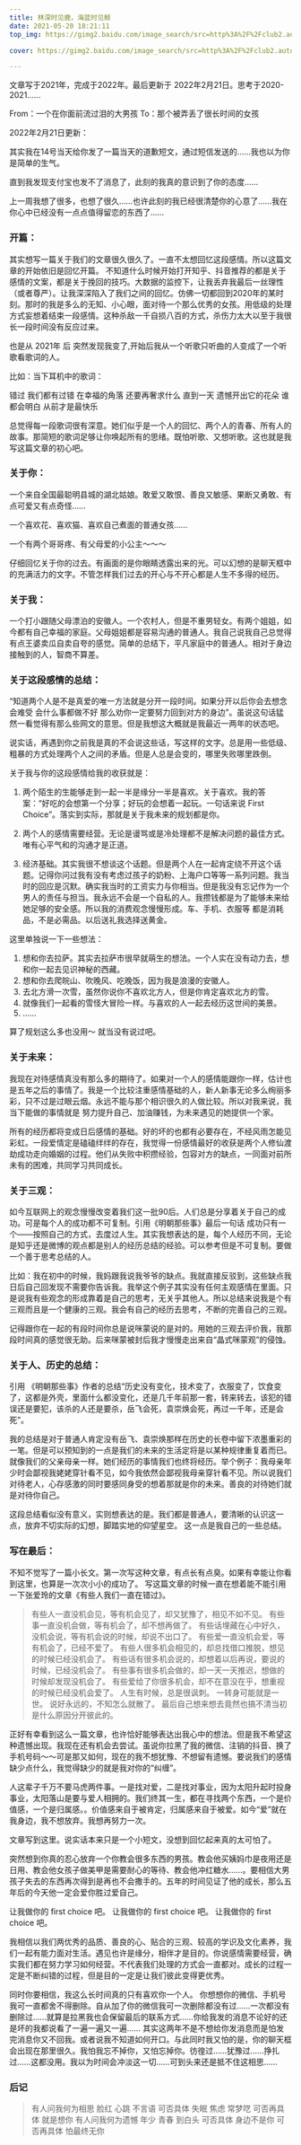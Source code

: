 ```yaml
---
title: 林深时见鹿，海蓝时见鲸
date: 2021-05-20 18:21:11
top_img: https://gimg2.baidu.com/image_search/src=http%3A%2F%2Fclub2.autoimg.cn%2Falbum%2Fg7%2FM06%2FF3%2F92%2Fuserphotos%2F2021%2F03%2F21%2F16%2F500_ChsEvmBXCC-AYcCCAAOjwFeXSQA157.jpg&refer=http%3A%2F%2Fclub2.autoimg.cn&app=2002&size=f9999,10000&q=a80&n=0&g=0n&fmt=jpeg?sec=1648629444&t=75df3c104b994a24ecf27fbe9596c875

cover: https://gimg2.baidu.com/image_search/src=http%3A%2F%2Fclub2.autoimg.cn%2Falbum%2Fg7%2FM06%2FF3%2F92%2Fuserphotos%2F2021%2F03%2F21%2F16%2F500_ChsEvmBXCC-AYcCCAAOjwFeXSQA157.jpg&refer=http%3A%2F%2Fclub2.autoimg.cn&app=2002&size=f9999,10000&q=a80&n=0&g=0n&fmt=jpeg?sec=1648629444&t=75df3c104b994a24ecf27fbe9596c875

---
```



文章写于2021年，完成于2022年。最后更新于 2022年2月21日。思考于2020-2021……

From：一个在你面前流过泪的大男孩
To：那个被弄丢了很长时间的女孩


2022年2月21日更新：

其实我在14号当天给你发了一篇当天的道歉短文，通过短信发送的……我也以为你是简单的生气。

直到我发现支付宝也发不了消息了，此刻的我真的意识到了你的态度……

上一周我想了很多，也想了很久……也许此刻的我已经很清楚你的心意了……我在你心中已经没有一点点值得留恋的东西了……



### 开篇：

其实想写一篇关于我们的文章很久很久了。一直不太想回忆这段感情。所以这篇文章的开始依旧是回忆开篇。
不知道什么时候开始打开知乎、抖音推荐的都是关于感情的文案，都是关于挽回的技巧。大数据的监控下，让我丢弃我最后一丝理性（或者尊严）。让我深深陷入了我们之间的回忆。仿佛一切都回到2020年的某时刻。那时的我是多么的无知、小心眼，面对待一个那么优秀的女孩。用低级的处理方式妄想着结束一段感情。这种杀敌一千自损八百的方式，杀伤力太大以至于我很长一段时间没有反应过来。

也是从 2021年 后 突然发现我变了,开始后我从一个听歌只听曲的人变成了一个听歌看歌词的人。

比如：当下耳机中的歌词：

错过 我们都有过错
在幸福的角落 还要再奢求什么
直到一天 遗憾开出它的花朵
谁都会明白 从前才是最快乐

总觉得每一段歌词很有深意。她们似乎是一个人的回忆、两个人的青春、所有人的故事。那简短的歌词足够让你唤起所有的思绪。既怕听歌、又想听歌。这也就是我写这篇文章的初心吧。


### 关于你：

一个来自全国最聪明县城的湖北姑娘。敢爱又敢恨、善良又敏感、果断又勇敢、有点可爱又有点奇怪……

一个喜欢花、喜欢猫、喜欢自己煮面的普通女孩……

一个有两个哥哥疼、有父母爱的小公主～～～

仔细回忆关于你的过去。有画面的是你眼睛透露出来的光。可以幻想的是聊天框中的充满活力的文字。不管怎样我们过去的开心与不开心都是人生不多得的经历。


### 关于我：

一个打小跟随父母漂泊的安徽人。一个农村人，但是不重男轻女。有两个姐姐，如今都有自己幸福的家庭。父母姐姐都是容易沟通的普通人。我自己说我自己总觉得有点王婆卖瓜自卖自夸的感觉。简单的总结下，平凡家庭中的普通人。相对于身边接触到的人，智商不算差。



### 关于这段感情的总结：


“知道两个人是不是真爱的唯一方法就是分开一段时间。如果分开以后你会去想念会难受 会什么事都做不好 那么劝你一定要努力回到对方的身边”。虽说这句话猛然一看觉得有那么些网文的意思。但是我想这大概就是我最近一两年的状态吧。

说实话，再遇到你之前我是真的不会说这些话，写这样的文字。总是用一些低级、粗暴的方式处理两个人之间的矛盾。但是人总是会变的，哪里失败哪里跌倒。

关于我与你的这段感情给我的收获就是：
1. 两个陌生的生能够走到一起一半是缘分一半是喜欢。关于喜欢。我的答案：“好吃的会想第一个分享；好玩的会想着一起玩。一句话来说 First Choice”。落实到实际，那就是关于我未来的规划都是你。

2. 两个人的感情需要经营。无论是谩骂或是冷处理都不是解决问题的最佳方式。唯有心平气和的沟通才是正道。
3. 经济基础。其实我很不想谈这个话题。但是两个人在一起肯定绕不开这个话题。记得你问过我有没有考虑过孩子的奶粉、上海户口等等一系列问题。我当时的回应是沉默。确实我当时的工资实力与你相当。但是我没有忘记作为一个男人的责任与担当。我永远不会是一个自私的人。我攒钱都是为了能够未来给她足够的安全感。所以我的消费观念慢慢形成。车、手机、衣服等 都是消耗品，不是必需品。以后送礼我选择送黄金。

这里单独说一下一些想法：
1. 想和你去拉萨。其实去拉萨市很早就萌生的想法。一个人实在没有动力去，想和你一起去见识神秘的西藏。
2. 想和你去爬皖山、吹晚风、吃晚饭，因为我是浪漫的安徽人。
3. 去北方滑一次雪，虽然你说你不喜欢北方人，但是你肯定喜欢北方的雪。
4. 就像我们一起看的雪怪大冒险一样。与喜欢的人一起去经历这世间的美景。
5. ……


算了规划这么多也没用～ 就当没有说过吧。



### 关于未来：

我现在对待感情真没有那么多的期待了。如果对一个人的感情能跟你一样，估计也是五年之后的事情了。我是一个比较注重感情基础的人，新人新事无论多么绚丽多彩，只不过是过眼云烟。永远不能与那个相识很久的人做比较。所以对我来说，我当下能做的事情就是 努力提升自己、加油赚钱，为未来遇见的她提供一个家。

所有的经历都将变成日后感情的基础。好的坏的也都有必要存在，不经风雨怎能见彩虹。一段爱情定是磕磕绊绊的存在，我觉得一份感情最好的收获是两个人修仙渡劫成功走向婚姻的过程。他们从失败中积攒经验，包容对方的缺点，一同面对前所未有的困难，共同学习共同成长。

### 关于三观：

如今互联网上的观念慢慢改变着我们这一批90后。人们总是分享着关于自己的成功。可是每个人的成功都不可复制。引用《明朝那些事》最后一句话 成功只有一个——按照自己的方式，去度过人生。其实我想表达的是，每个人经历不同，无论是知乎还是微博的观点都是别人的经历总结的经验。可以参考但是不可复制。要做一个善于思考总结的人。

比如：我在初中的时候，我妈跟我说我爷爷的缺点。我就直接反驳到，这些缺点我日后自己回发现不需要你告诉我。我举这个例子其实没有任何主观感情在里面。只是说我有些观念的形成靠着是自己的思考，无关乎其他人。所以总结来说我是个有三观而且是一个健康的三观。我会有自己的经历去思考，不断的完善自己的三观。

记得跟你在一起的有段时间你总是说咪蒙说的是对的。用她的三观去评价我，我那段时间真的感觉很无助。后来咪蒙被封后我才慢慢走出来自“晶式咪蒙观”的侵蚀。

### 关于人、历史的总结：

引用 《明朝那些事》作者的总结“历史没有变化，技术变了，衣服变了，饮食变了，这都是外壳，里面什么都没变化，还是几千年前那一套，转来转去，该犯的错误还是要犯，该杀的人还是要杀，岳飞会死，袁崇焕会死，再过一千年，还是会死”。

我的总结是对于普通人肯定没有岳飞、袁崇焕那样在历史的长卷中留下浓墨重彩的一笔。但是可以预知到的一点是我们的未来的生活定将是以某种规律重复着而已。就像我们的父亲母亲一样。她们经历的事情我们也终将经历。举个例子：我母亲年少时会鄙视我姥姥穿针看不见，如今我依然会鄙视我母亲穿针看不见。所以说我们对待老人，心存感激的同时要感同身受的想着那就是你的未来。善良的对待她们就是对待你自己。 

这段总结看似没有意义，实则想表达的是。我们都是普通人，要清晰的认识这一点，放弃不切实际的幻想，脚踏实地的仰望星空。
这一点是我自己的一些总结。

### 写在最后：

不知不觉写了一篇小长文。第一次写这种文章，有点长有点臭。如果有幸能让你看到这里，也算是一次次小小的成功了。
写这篇文章的时候一直在想着能不能引用一下张爱玲的文章《有些人我们一直在错过》。
> 有些人一直没机会见，等有机会见了，却又犹豫了，相见不如不见。
> 有些事一直没机会做，等有机会了，却不想再做了。
> 有些话埋藏在心中好久，没机会说，等有机会说的时候，却说不出口了。
> 有些爱一直没机会爱，等有机会了，已经不爱了。
> 有些人很多机会相见的，却总找借口推脱，想见的时候已经没机会了。
> 有些话有很多机会说的，却想着以后再说，要说的时候，已经没机会了。
> 有些事有很多机会做的，却一天一天推迟，想做的时候却发现没机会了。
> 有些爱给了你很多机会，却不在意没在乎，想重视的时候已经没机会爱了。
> 人生有时候，总是很讽刺。
> 一转身可能就是一世。
> 说好永远的，不知怎么就散了。
> 最后自己想来想去竟然也搞不清当初是什么原因分开彼此的。

正好有幸看到这么一篇文章，也许恰好能够表达出我心中的想法。但是我不希望这种遗憾出现。我现在还有机会去尝试。虽说你拉黑了我的微信、注销的抖音、换了手机号码～～可是那又如何，现在的我不想犹豫、不想留有遗憾。要说我们的感情缺少点什么，我觉得缺少的就是我对你的“纠缠”。

人这辈子千万不要马虎两件事。一是找对爱，二是找对事业，因为太阳升起时投身事业，太阳落山是要与爱人相拥的。我们终其一生，都在寻找两个东西，一个是价值感，一个是归属感。。价值感来自于被肯定，归属感来自于被爱。如今“爱”就在我身边，我不想放弃。我想再努力一次。

文章写到这里。说实话本来只是一个小短文，没想到回忆起来真的太可怕了。

突然想到你真的忍心放弃一个你教会很多东西的男孩。教会他买姨妈巾是夜用还是日用、教会他女孩子做美甲是需要耐心的等待、教会他冲红糖水……。要相信大男孩子失去的东西再次得到是再也不会撒手的。五年的时间见证了他的成长，那么五年后的今天他一定会爱你胜过爱自己。

让我做你的 first choice 吧。
让我做你的 first choice 吧。
让我做你的 first choice 吧。


我相信以我们两优秀的品质、善良的心、贴合的三观、较高的学识及文化素养，我们一起有能力面对生活。遇见也许是缘分，相伴才是目的。你说感情需要经营，确实我们都在努力学习如何经营。不代表我们处理的方式会一直都对。成长的过程一定是不断纠错的过程，但是目的一定是让我们彼此变得更优秀。 

同时你要相信，我这么长时间真的只有喜欢你一个人。 你想想你的微信、手机号我可一直都舍不得删除。自从加了你的微信我可一次删除都没有过……一次都没有删除过……就算是拉黑我也会保留最后的联系方式……你给我发的消息不论好的还是坏的我都说看了一遍一遍又一遍…… 其实这两年不是不想给你发消息而是怕发完消息你又不回我。或者说我不知道如何开口。与此同时我又怕的是，你的聊天框会出现在那里很久。我怕我忘不掉你，又怕忘掉你。彷徨过……犹豫过……挣扎过……这都没用。我以为时间会冲淡这一切……可到头来还是抵不住这相思……


### 后记
 
> 有人问我何为相思
> 脸红 心跳 不言语
> 可否具体
> 失眠 焦虑 常梦呓
> 可否再具体
> 就是想你
> 有人问我何为遗憾
> 年少 青春 到白头
> 可否具体
> 身边不是你
> 可否再具体
> 怕最终无你